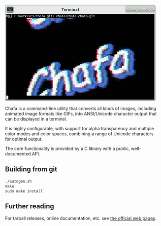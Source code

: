 ![](./docs/chafa-logo.gif)

Chafa is a command-line utility that converts all kinds of images, including
animated image formats like GIFs, into ANSI/Unicode character output that can
be displayed in a terminal.

It is highly configurable, with support for alpha transparency and multiple
color modes and color spaces, combining a range of Unicode characters for
optimal output.

The core functionality is provided by a C library with a public,
well-documented API.

## Building from git

```
./autogen.sh
make
sudo make install
```

## Further reading

For tarball releases, online documentation, etc. see
[the official web pages](https://hpjansson.org/chafa/).
